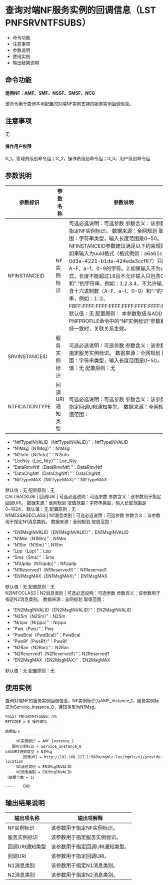 # 查询对端NF服务实例的回调信息（LST PNFSRVNTFSUBS）

  * 命令功能
  * 注意事项
  * 参数说明
  * 使用实例
  * 输出结果说明



## 命令功能

**适用NF：AMF、SMF、NSSF、SMSF、NCG**

该命令用于查询本地配置的对端NF实例支持的服务实例回调信息。

## 注意事项

无

#### 操作用户权限

G_1，管理员级别命令组；G_2，操作员级别命令组；G_3，用户级别命令组

## 参数说明

参数标识 | 参数名称 | 参数说明  
---|---|---  
NFINSTANCEID | NF实例标识 |  可选必选说明：可选参数 参数含义：该参数用于指定NF实例标识。 数据来源：全网规划 取值范围：字符串类型，输入长度范围是0~50。NFINSTANCEID参数建议满足以下约束规则：1.如果输入为uuid格式（格式例如：a6a61c6f-0d3a-4221-b1da-424eda3ccf67）只能为A-F、a-f、0-9的字符。2.如果输入不为uuid格式，长度不能超过18且不允许输入只包含0-9和“.”的字符串，例如：1.2.3.4、不允许输入只包含十六进制数（A-F、a-f、0-9）和“:”的字符串，例如：1::2、FBFF:FFFF:FFFF:FFFF:FFFF:FFFF:FFFF:FFFF。 默认值：无 配置原则： 本参数取值与ADD PNFPROFILE命令中的“NF实例标识”参数取值保持一致时，关联关系生效。  
SRVINSTANCEID | 服务实例标识 |  可选必选说明：可选参数 参数含义：该参数用于指定服务实例标识。 数据来源：全网规划 取值范围：字符串类型，输入长度范围是0~50。 默认值：无 配置原则：无  
NTFICATIONTYPE | 回调URI通知类型 |  可选必选说明：可选参数 参数含义：该参数用于指定回调URI通知类型。 数据来源：全网规划 取值范围：
  * “NtfTypeINVALID（NtfTypeINVALID）”：NtfTypeINVALID
  * “N1Msg（N1Msg）”：N1Msg
  * “N2Info（N2Info）”：N2Info
  * “LocNty（Loc_Nty）”：Loc_Nty
  * “DataRmvNtf（DataRmvNtf）”：DataRmvNtf
  * “DataChgNtf（DataChgNtf）”：DataChgNtf
  * “NtfTypeMAX（NtfTypeMAX）”：NtfTypeMAX

默认值：无 配置原则：无  
CALLBACKURI | 回调URI |  可选必选说明：可选参数 参数含义：该参数用于指定回调URI。 数据来源：全网规划 取值范围：字符串类型，输入长度范围是0~1024。 默认值：无 配置原则：无  
N1MESSAGECLASS | N1消息类别 |  可选必选说明：可选参数 参数含义：该参数用于指定N1消息类别。 数据来源：全网规划 取值范围：

  * “EN1MsgINVALID（EN1MsgINVALID）”：EN1MsgINVALID
  * “N1Mm（N1Mm）”：N1Mm
  * “N1Sm（N1Sm）”：N1Sm
  * “Lpp（Lpp）”：Lpp
  * “Sms（Sms）”：Sms
  * “N1Updp（N1Updp）”：N1Updp
  * “N1Reserved1（N1Reserved1）”：N1Reserved1
  * “EN1MsgMAX（EN1MsgMAX）”：EN1MsgMAX

默认值：无 配置原则：无  
N2INFOCLASS | N2消息类别 |  可选必选说明：可选参数 参数含义：该参数用于指定N2消息类别。 数据来源：全网规划 取值范围：

  * “EN2MsgINVALID（EN2MsgINVALID）”：EN2MsgINVALID
  * “N2Sm（N2Sm）”：N2Sm
  * “Nrppa（Nrppa）”：Nrppa
  * “Pws（Pws）”：Pws
  * “PwsBcal（PwsBcal）”：PwsBcal
  * “PwsRf（PwsRf）”：PwsRf
  * “N2Ran（N2Ran）”：N2Ran
  * “N2Reserved1（N2Reserved1）”：N2Reserved1
  * “EN2MsgMAX（EN2MsgMAX）”：EN2MsgMAX

默认值：无 配置原则：无  
  
## 使用实例

查询对端NF的服务实例回调信息，NF实例标识为AMF_Instance_1，服务实例标识为Service_Instance_0，通知类型为N1Msg。
    
    
    %%LST PNFSRVNTFSUBS:;%%
    RETCODE = 0 操作成功
    
    结果如下
    ------------------------
         NF实例标识 = AMF_Instance_1
       服务实例标识 = Service_Instance_0
    回调URI通知类型 = N1Msg
            回调URI = http://192.168.217.1:5080/ngmlc-loc/hgmlc/v1/provide-location
         N1消息类别 = EN1MsgINVALID
         N2消息类别 = EN2MsgINVALID
    （结果个数 = 1）
    
    ----    END

## 输出结果说明

输出项名称 | 输出项解释  
---|---  
NF实例标识 | 该参数用于指定NF实例标识。  
服务实例标识 | 该参数用于指定服务实例标识。  
回调URI通知类型 | 该参数用于指定回调URI通知类型。  
回调URI | 该参数用于指定回调URI。  
N1消息类别 | 该参数用于指定N1消息类别。  
N2消息类别 | 该参数用于指定N2消息类别。  
  



